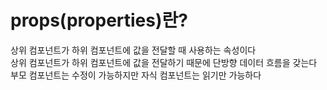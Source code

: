 # props(properties)란?
상위 컴포넌트가 하위 컴포넌트에 값을 전달할 때 사용하는 속성이다   
상위 컴포넌트가 하위 컴포넌트에 값을 전달하기 때문에 단방향 데이터 흐름을 갖는다   
부모 컴포넌트는 수정이 가능하지만 자식 컴포넌트는 읽기만 가능하다

